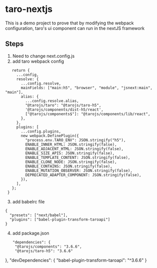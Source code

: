 # taro-nextjs

This is a demo project to prove that by modifying the webpack configuration, taro's ui component can run in the nextJS framework

## Steps

1. Need to change next.config.js
2. add taro webpack config
 ``` webpack: (config, options) => {
    return {
      ...config,
      resolve: {
        ...config.resolve,
        mainFields: ["main:h5", "browser", "module", "jsnext:main", "main"],
        alias: {
          ...config.resolve.alias,
          "@tarojs/taro": "@tarojs/taro-h5",
          '@tarojs/components/dist-h5/react',
          ["@tarojs/components$"]: "@tarojs/components/lib/react",
        },
      },
      plugins: [
        ...config.plugins,
        new webpack.DefinePlugin({
          "process.env.TARO_ENV": JSON.stringify("h5"),
          ENABLE_INNER_HTML: JSON.stringify(false),
          ENABLE_ADJACENT_HTML: JSON.stringify(false),
          ENABLE_SIZE_APIS: JSON.stringify(false),
          ENABLE_TEMPLATE_CONTENT: JSON.stringify(false),
          ENABLE_CLONE_NODE: JSON.stringify(false),
          ENABLE_CONTAINS: JSON.stringify(false),
          ENABLE_MUTATION_OBSERVER: JSON.stringify(false),
          DEPRECATED_ADAPTER_COMPONENT: JSON.stringify(false),
        }),
      ],
    };
  }
  ```
3. add babelrc file
```
{
  "presets": ["next/babel"],
  "plugins": ["babel-plugin-transform-taroapi"]
}
```
4. add package.json
   ```
   "dependencies": {
    "@tarojs/components": "3.6.6",
    "@tarojs/taro-h5": "3.6.6"
  },
  "devDependencies": {
    "babel-plugin-transform-taroapi": "^3.6.6"
  }
   ```

  

